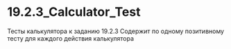 # 19.2.3_Calculator_Test
Тесты калькулятора к заданию 19.2.3
Содержит по одному позитивному тесту для каждого действия калькулятора
